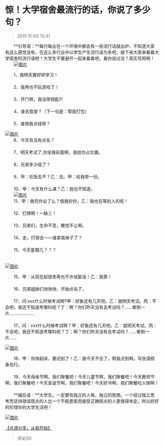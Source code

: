 # 惊！大学宿舍最流行的话，你说了多少句？
> 2011-11-02 13:41


　　**引导语：**每行每业在一个环境中都会有一些流行话就出炉，不知道大家有这么感觉没有，在这么多行业中以学生产生流行话为多吧，接下来大家来看看大学宿舍的流行语吧！大学生不要避开一起来看看吧，看你说过没？真实写照啊！  
　　[![图片](https://pan.4a1801.life/d/Onedrive-4A1801/%E4%B8%AA%E4%BA%BA%E5%BB%BA%E7%AB%99/public/Qzone_wyf/Blogs/images/FA1B3E19.webp)](https://pan.4a1801.life/d/Onedrive-4A1801/%E4%B8%AA%E4%BA%BA%E5%BB%BA%E7%AB%99/public/Qzone_wyf/Blogs/images/FA1B3E19.webp)

  
　　1、我明天要好好学习！  
　　  
　　2、我再也不玩游戏了！  
　　  
　　3、开门啊，我没带钥匙!!!  
　　  
　　4、谁去食堂？（下一句是：帮我打包）  
　　  
　　5、谁借我点钱呀？

[![图片](https://pan.4a1801.life/d/Onedrive-4A1801/%E4%B8%AA%E4%BA%BA%E5%BB%BA%E7%AB%99/public/Qzone_wyf/Blogs/images/066BD1F6.webp)](https://pan.4a1801.life/d/Onedrive-4A1801/%E4%B8%AA%E4%BA%BA%E5%BB%BA%E7%AB%99/public/Qzone_wyf/Blogs/images/066BD1F6.webp)  
　　6、今天有没有点名？  
　　  
　　7、明天考试了,你坐我前面啊，我给你占位置。  
　　  
　　8、兄弟多少级了？  
　　  
　　9、甲：吃饭去不？乙：去。甲：给我带一份。  
　　  
　　10、甲：今天有什么课？乙：我也不知道。  
　　[![图片](https://pan.4a1801.life/d/Onedrive-4A1801/%E4%B8%AA%E4%BA%BA%E5%BB%BA%E7%AB%99/public/Qzone_wyf/Blogs/images/E079BB48.webp)](https://pan.4a1801.life/d/Onedrive-4A1801/%E4%B8%AA%E4%BA%BA%E5%BB%BA%E7%AB%99/public/Qzone_wyf/Blogs/images/E079BB48.webp)  
　　11、甲：做完作业了么？借我抄抄。乙：我也在等别人的呢！  
　　  
　　12、打牌啊！一缺三！  
　　  
　　13、兄弟们，生命不息，睡觉不止啊。  
　　  
　　14、走，打球去～～谁拿我袜子了？  
　　  
　　15、今天星期几？？？  
　 　

[![图片](https://pan.4a1801.life/d/Onedrive-4A1801/%E4%B8%AA%E4%BA%BA%E5%BB%BA%E7%AB%99/public/Qzone_wyf/Blogs/images/FFF4B277.webp)](https://pan.4a1801.life/d/Onedrive-4A1801/%E4%B8%AA%E4%BA%BA%E5%BB%BA%E7%AB%99/public/Qzone_wyf/Blogs/images/FFF4B277.webp)

　　15、甲：从现在起宿舍再也不许说脏话！乙：我靠！  
　　  
　　16、兄弟姐妹们快快快，开始点名了。  
　　  
　　17、问:xxx什么时候考试啊?甲：好象还有几天吧。乙：就明天考试。丙：不会吧，我还不知道考哪科呢？丁：啊？你们昨天没有去考试吗？……晕倒一片....................  
　　  
　　17、问：xxx什么时候考试啊？甲：好象还有几天吧。乙：就明天考试。丙：不会吧，我还不知道考哪科呢？丁：啊？你们昨天没有去考试吗？……晕倒一片……

[![图片](https://pan.4a1801.life/d/Onedrive-4A1801/%E4%B8%AA%E4%BA%BA%E5%BB%BA%E7%AB%99/public/Qzone_wyf/Blogs/images/01C14A87.webp)](https://pan.4a1801.life/d/Onedrive-4A1801/%E4%B8%AA%E4%BA%BA%E5%BB%BA%E7%AB%99/public/Qzone_wyf/Blogs/images/01C14A87.webp)

  
　　18、甲：你快起床，要迟到了！乙：我今天不去了，帮我点到啊，写张请假条也行。  
　　  
　　19、今天母亲节啊，我们聚餐吧！今天儿童节啊，我们聚餐吧！今天教师节啊，我们聚餐吧！今天圣诞节啊，我们聚餐吧！今天好冷啊，我们聚餐吃火锅啊！  
　　  
　　**编后语：**大学生，一定要有独立的人格、独立的思想。一个经过独立思考而坚持错误观点的人比一个不假思索而接受正确观点的人更值得肯定。所以好好的珍惜你的大学生活吧！

[![图片](https://pan.4a1801.life/d/Onedrive-4A1801/%E4%B8%AA%E4%BA%BA%E5%BB%BA%E7%AB%99/public/Qzone_wyf/Blogs/images/178E81A3.webp)](https://pan.4a1801.life/d/Onedrive-4A1801/%E4%B8%AA%E4%BA%BA%E5%BB%BA%E7%AB%99/public/Qzone_wyf/Blogs/images/178E81A3.webp)

[【点滴分享，从我开始】](http://user.qzone.qq.com/825687215/share/1319955772)
> 评论(0)


